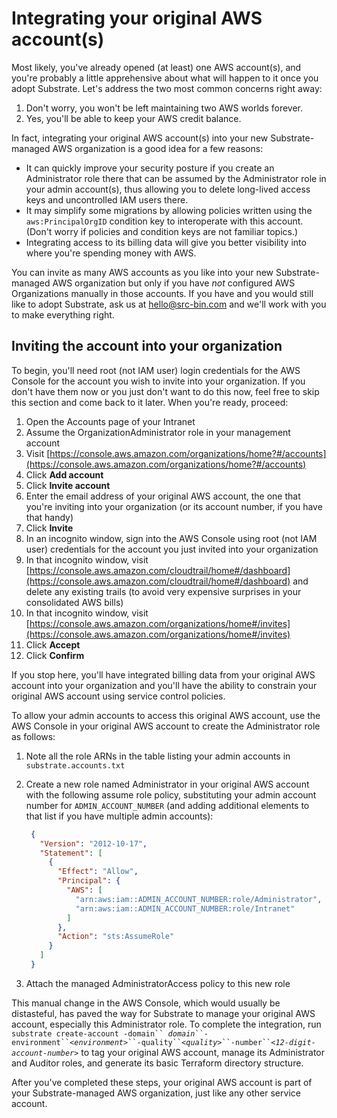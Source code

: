 # Integrating your original AWS account(s)

Most likely, you've already opened (at least) one AWS account(s), and you're probably a little apprehensive about what will happen to it once you adopt Substrate. Let's address the two most common concerns right away:

1. Don't worry, you won't be left maintaining two AWS worlds forever.
2. Yes, you'll be able to keep your AWS credit balance.

In fact, integrating your original AWS account(s) into your new Substrate-managed AWS organization is a good idea for a few reasons:

* It can quickly improve your security posture if you create an Administrator role there that can be assumed by the Administrator role in your admin account(s), thus allowing you to delete long-lived access keys and uncontrolled IAM users there.
* It may simplify some migrations by allowing policies written using the `aws:PrincipalOrgID` condition key to interoperate with this account. (Don't worry if policies and condition keys are not familiar topics.)
* Integrating access to its billing data will give you better visibility into where you're spending money with AWS.

You can invite as many AWS accounts as you like into your new Substrate-managed AWS organization but only if you have _not_ configured AWS Organizations manually in those accounts. If you have and you would still like to adopt Substrate, ask us at [hello@src-bin.com](mailto:hello@src-bin.com) and we'll work with you to make everything right.

## Inviting the account into your organization

To begin, you'll need root (not IAM user) login credentials for the AWS Console for the account you wish to invite into your organization. If you don't have them now or you just don't want to do this now, feel free to skip this section and come back to it later. When you're ready, proceed:

1. Open the Accounts page of your Intranet
2. Assume the OrganizationAdministrator role in your management account
3. Visit [https://console.aws.amazon.com/organizations/home?#/accounts](https://console.aws.amazon.com/organizations/home?#/accounts)
4. Click **Add account**
5. Click **Invite account**
6. Enter the email address of your original AWS account, the one that you're inviting into your organization (or its account number, if you have that handy)
7. Click **Invite**
8. In an incognito window, sign into the AWS Console using root (not IAM user) credentials for the account you just invited into your organization
9. In that incognito window, visit [https://console.aws.amazon.com/cloudtrail/home#/dashboard](https://console.aws.amazon.com/cloudtrail/home#/dashboard) and delete any existing trails (to avoid very expensive surprises in your consolidated AWS bills)
10. In that incognito window, visit [https://console.aws.amazon.com/organizations/home#/invites](https://console.aws.amazon.com/organizations/home#/invites)
11. Click **Accept**
12. Click **Confirm**

If you stop here, you'll have integrated billing data from your original AWS account into your organization and you'll have the ability to constrain your original AWS account using service control policies.

To allow your admin accounts to access this original AWS account, use the AWS Console in your original AWS account to create the Administrator role as follows:

1. Note all the role ARNs in the table listing your admin accounts in `substrate.accounts.txt`
2.  Create a new role named Administrator in your original AWS account with the following assume role policy, substituting your admin account number for `ADMIN_ACCOUNT_NUMBER` (and adding additional elements to that list if you have multiple admin accounts):

    ```json
     {
       "Version": "2012-10-17",
       "Statement": [
         {
           "Effect": "Allow",
           "Principal": {
             "AWS": [
               "arn:aws:iam::ADMIN_ACCOUNT_NUMBER:role/Administrator",
               "arn:aws:iam::ADMIN_ACCOUNT_NUMBER:role/Intranet"
             ]
           },
           "Action": "sts:AssumeRole"
         }
       ]
     }
    ```
3. Attach the managed AdministratorAccess policy to this new role

This manual change in the AWS Console, which would usually be distasteful, has paved the way for Substrate to manage your original AWS account, especially this Administrator role. To complete the integration, run `substrate create-account -domain`` `_`domain`_` ``-environment`` `_`<environment>`_` ``-quality`` `_`<quality>`_` ``-number`` `_`<12-digit-account-number>`_ to tag your original AWS account, manage its Administrator and Auditor roles, and generate its basic Terraform directory structure.

After you've completed these steps, your original AWS account is part of your Substrate-managed AWS organization, just like any other service account.
